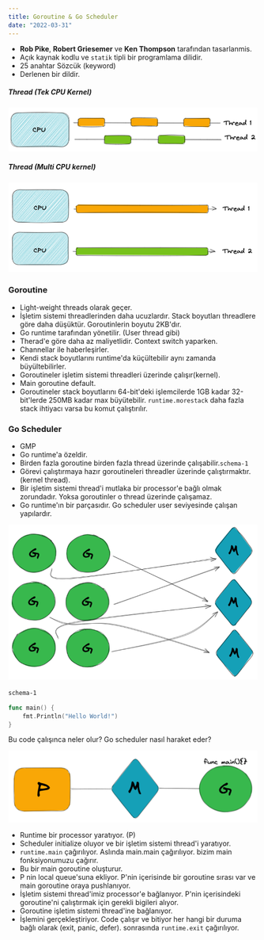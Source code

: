 ```yaml
---
title: Goroutine & Go Scheduler
date: "2022-03-31"
---
```


- **Rob Pike**, **Robert Griesemer** ve **Ken Thompson** tarafından tasarlanmis.
- Açık kaynak kodlu ve ``statik`` tipli bir programlama dilidir.
- 25 anahtar Sözcük (keyword)
- Derlenen bir dildir.

##### Thread (Tek CPU Kernel)

![](sc1.png)

##### Thread (Multi CPU kernel)

![](sc2.png)

### Goroutine

- Light-weight threads olarak geçer.
- İşletim sistemi threadlerinden daha ucuzlardır. Stack boyutları threadlere göre daha düşüktür. Goroutinlerin boyutu 2KB'dır.
- Go runtime tarafından yönetilir. (User thread gibi)
- Therad'e göre daha az maliyetlidir. Context switch yaparken.
- Channellar ile haberleşirler.
- Kendi stack boyutlarını runtime'da küçültebilir aynı zamanda büyültebilirler.
- Goroutineler işletim sistemi threadleri üzerinde çalışır(kernel).
- Main goroutine default.
- Goroutineler stack boyutlarını 64-bit'deki işlemcilerde 1GB kadar 32-bit'lerde 250MB kadar max büyütebilir. ``runtime.morestack`` daha fazla stack ihtiyacı varsa bu komut çalıştırılır.

### Go Scheduler

- GMP
- Go runtime'a özeldir.
- Birden fazla goroutine birden fazla thread üzerinde çalışabilir.``schema-1``
- Görevi çalıştırmaya hazır goroutineleri threadler üzerinde çalıştırmaktır.(kernel thread).
- Bir işletim sistemi thread'i mutlaka bir processor'e bağlı olmak zorundadır. Yoksa goroutinler o thread üzerinde çalışamaz.
- Go runtime'ın bir parçasıdır. Go scheduler user seviyesinde çalışan yapılardır.

![Schema1](sc4.png)

``schema-1``

```go
func main() {
	fmt.Println("Hello World!")
}
```

Bu code çalışınca neler olur? Go scheduler nasıl haraket eder?

![](sc3.png)

- Runtime bir processor yaratıyor. (P)
- Scheduler initialize oluyor ve bir işletim sistemi thread'i yaratıyor.
- ``runtime.main``  çağırılıyor. Aslında main.main çağırılıyor. bizim main fonksiyonumuzu çağırır.
- Bu bir main goroutine oluşturur.
- P nin local queue'suna ekliyor. P'nin içerisinde bir goroutine sırası var ve main goroutine oraya pushlanıyor.
- İşletim sistemi thread'imiz processor'e bağlanıyor. P'nin içerisindeki goroutine'ni çalıştırmak için gerekli bigileri alıyor.
- Goroutine işletim sistemi thread'ine bağlanıyor.
- İşlemini gerçekleştiriyor. Code çalışır ve bitiyor her hangi bir duruma bağlı olarak (exit, panic, defer). sonrasında ``runtime.exit`` çağırılıyor.
